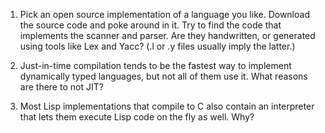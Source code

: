1. Pick an open source implementation of a language you like. Download the source code and poke around in it. Try to find the code that implements the scanner and parser. Are they handwritten, or generated using tools like Lex and Yacc? (.l or .y files usually imply the latter.)

2. Just-in-time compilation tends to be the fastest way to implement dynamically typed languages, but not all of them use it. What reasons are there to not JIT?

3. Most Lisp implementations that compile to C also contain an interpreter that lets them execute Lisp code on the fly as well. Why?
